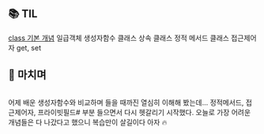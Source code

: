 <h2 id="📚-til">📚 TIL</h2>
<p><a href="https://velog.io/@yoon_ji/JavaScript-class-%EA%B8%B0%EB%B3%B8-%EA%B0%9C%EB%85%90">class 기본 개념</a>
일급객체
생성자함수 클래스 상속
클래스 정적 메서드
클래스 접근제어자 get, set</p>
<h2 id="💬-마치며">💬 마치며</h2>
<p><img alt="" src="https://velog.velcdn.com/images/yoon_ji/post/ebfa619c-e77f-49e2-8bfa-8b9f63c44918/image.png" /></p>
<p>어제 배운 생성자함수와 비교하며 들을 때까진 열심히 이해해 봤는데... 정적메서드, 접근제어자, 프라이빗필드# 부분 들으면서 다시 헷갈리기 시작했다. 오늘로 가장 어려운 개념들은 다 나갔다고 했으니 복습만이 살길이다 아자 🔥</p>